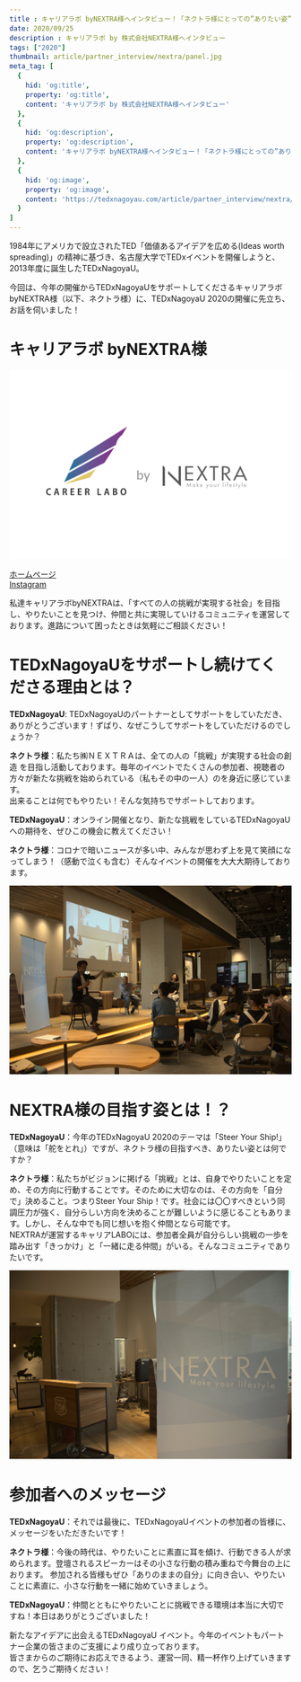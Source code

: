 ```yaml
---
title : キャリアラボ byNEXTRA様へインタビュー！「ネクトラ様にとっての”ありたい姿”とは？？」
date: 2020/09/25
description : キャリアラボ by 株式会社NEXTRA様へインタビュー
tags: ["2020"]
thumbnail: article/partner_interview/nextra/panel.jpg
meta_tag: [
  {
    hid: 'og:title',
    property: 'og:title',
    content: 'キャリアラボ by 株式会社NEXTRA様へインタビュー'
  },
  {
    hid: 'og:description',
    property: 'og:description',
    content: 'キャリアラボ byNEXTRA様へインタビュー！「ネクトラ様にとっての”ありたい姿”とは？？」'
  },
  {
    hid: 'og:image',
    property: 'og:image',
    content: 'https://tedxnagoyau.com/article/partner_interview/nextra/logo.png'
  }
]
---
```


1984年にアメリカで設立されたTED「価値あるアイデアを広める(Ideas worth spreading)」の精神に基づき、名古屋大学でTEDxイベントを開催しようと、2013年度に誕生したTEDxNagoyaU。

今回は、今年の開催からTEDxNagoyaUをサポートしてくださるキャリアラボbyNEXTRA様（以下、ネクトラ様）に、TEDxNagoyaU 2020の開催に先立ち、お話を伺いました！

# キャリアラボ byNEXTRA様

![CAREER LABO by NEXTRA](article/partner_interview/nextra/logo.png)

[ホームページ](https://thisisme.studio.design)  
[Instagram](https://www.instagram.com/careerlabonagoya/)

私達キャリアラボbyNEXTRAは、「すべての人の挑戦が実現する社会」を目指し、やりたいことを見つけ、仲間と共に実現していけるコミュニティを運営しております。進路について困ったときは気軽にご相談ください！

# TEDxNagoyaUをサポートし続けてくださる理由とは？
__TEDxNagoyaU__: TEDxNagoyaUのパートナーとしてサポートをしていただき、ありがとうございます！ずばり、なぜこうしてサポートをしていただけるのでしょうか？

__ネクトラ様__：私たち㈱ＮＥＸＴＲＡは、全ての人の「挑戦」が実現する社会の創造
を目指し活動しております。毎年のイベントでたくさんの参加者、視聴者の方々が新たな挑戦を始められている（私もその中の一人）のを身近に感じています。  
出来ることは何でもやりたい！そんな気持ちでサポートしております。 

__TEDxNagoyaU__：オンライン開催となり、新たな挑戦をしているTEDxNagoyaUへの期待を、ぜひこの機会に教えてください！

__ネクトラ様__：コロナで暗いニュースが多い中、みんなが思わず上を見て笑顔になってしまう！（感動で泣くも含む）そんなイベントの開催を大大大期待しております。

![プレゼンテーションの様子](article/partner_interview/nextra/presentation.jpg)

# NEXTRA様の目指す姿とは！？
__TEDxNagoyaU__：今年のTEDxNagoyaU 2020のテーマは「Steer Your Ship!」（意味は「舵をとれ」）ですが、ネクトラ様の目指すべき、ありたい姿とは何ですか？

__ネクトラ様__：私たちがビジョンに掲げる「挑戦」とは、自身でやりたいことを定め、その方向に行動することです。そのために大切なのは、その方向を「自分で」決めること。つまりSteer Your Ship！です。社会には〇〇すべきという同調圧力が強く、自分らしい方向を決めることが難しいように感じることもあります。しかし、そんな中でも同じ想いを抱く仲間となら可能です。  
NEXTRAが運営するキャリアLABOには、参加者全員が自分らしい挑戦の一歩を踏み出す「きっかけ」と「一緒に走る仲間」がいる。そんなコミュニティでありたいです。

![NEXTRA株式会社のバナー](article/partner_interview/nextra/panel.jpg)

# 参加者へのメッセージ

__TEDxNagoyaU__：それでは最後に、TEDxNagoyaUイベントの参加者の皆様に、メッセージをいただきたいです！

__ネクトラ様__：今後の時代は、やりたいことに素直に耳を傾け、行動できる人が求められます。登壇されるスピーカーはその小さな行動の積み重ねで今舞台の上におります。
参加される皆様もぜひ「ありのままの自分」に向き合い、やりたいことに素直に、小さな行動を一緒に始めていきましょう。

__TEDxNagoyaU__：仲間とともにやりたいことに挑戦できる環境は本当に大切ですね！本日はありがとうございました！

新たなアイデアに出会えるTEDxNagoyaU イベント。今年のイベントもパートナー企業の皆さまのご支援により成り立っております。  
皆さまからのご期待にお応えできるよう、運営一同、精一杯作り上げていきますので、乞うご期待ください！
